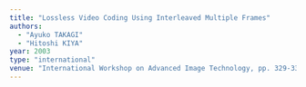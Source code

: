 ```yaml
---
title: "Lossless Video Coding Using Interleaved Multiple Frames"
authors:
  - "Ayuko TAKAGI"
  - "Hitoshi KIYA"
year: 2003
type: "international"
venue: "International Workshop on Advanced Image Technology, pp. 329-334, Nagasaki, Japan, 2003-01-01."
---
```

